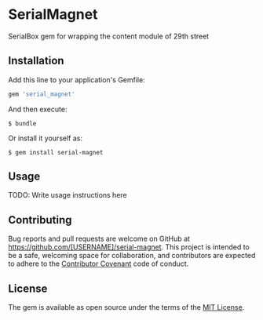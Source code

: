 # SerialMagnet
SerialBox gem for wrapping the content module of 29th street

## Installation

Add this line to your application's Gemfile:

```ruby
gem 'serial_magnet'
```

And then execute:

    $ bundle

Or install it yourself as:

    $ gem install serial-magnet

## Usage

TODO: Write usage instructions here

## Contributing

Bug reports and pull requests are welcome on GitHub at https://github.com/[USERNAME]/serial-magnet. This project is intended to be a safe, welcoming space for collaboration, and contributors are expected to adhere to the [Contributor Covenant](http://contributor-covenant.org) code of conduct.

## License

The gem is available as open source under the terms of the [MIT License](http://opensource.org/licenses/MIT).

